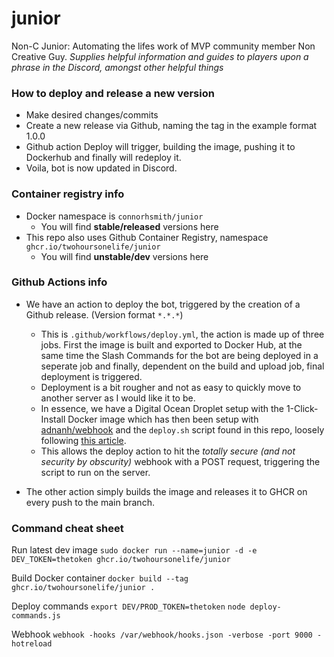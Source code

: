# junior
Non-C Junior: Automating the lifes work of MVP community member Non Creative Guy. *Supplies helpful information and guides to players upon a phrase in the Discord, amongst other helpful things*

### How to deploy and release a new version
- Make desired changes/commits
- Create a new release via Github, naming the tag in the example format 1.0.0
- Github action Deploy will trigger, building the image, pushing it to Dockerhub and finally will redeploy it.
- Voila, bot is now updated in Discord.

### Container registry info

- Docker namespace is `connorhsmith/junior`
  - You will find **stable/released** versions here
- This repo also uses Github Container Registry, namespace `ghcr.io/twohoursonelife/junior`
  - You will find **unstable/dev** versions here

### Github Actions info

- We have an action to deploy the bot, triggered by the creation of a Github release. (Version format `*.*.*`)
  - This is `.github/workflows/deploy.yml`, the action is made up of three jobs. First the image is built and exported to Docker Hub, at the same time the Slash Commands for the bot are being deployed in a seperate job and finally, dependent on the build and upload job, final deployment is triggered.
  - Deployment is a bit rougher and not as easy to quickly move to another server as I would like it to be.
  - In essence, we have a Digital Ocean Droplet setup with the 1-Click-Install Docker image which has then been setup with [adnanh/webhook](https://github.com/adnanh/webhook) and the `deploy.sh` script found in this repo, loosely following [this article](https://levelup.gitconnected.com/automated-deployment-using-docker-github-actions-and-webhooks-54018fc12e32).
  - This allows the deploy action to hit the *totally secure (and not security by obscurity)* webhook with a POST request, triggering the script to run on the server.

- The other action simply builds the image and releases it to GHCR on every push to the main branch.

### Command cheat sheet

Run latest dev image
`sudo docker run --name=junior -d -e DEV_TOKEN=thetoken ghcr.io/twohoursonelife/junior`

Build Docker container
`docker build --tag ghcr.io/twohoursonelife/junior .`

Deploy commands
`export DEV/PROD_TOKEN=thetoken`
`node deploy-commands.js`

Webhook
`webhook -hooks /var/webhook/hooks.json -verbose -port 9000 -hotreload`
